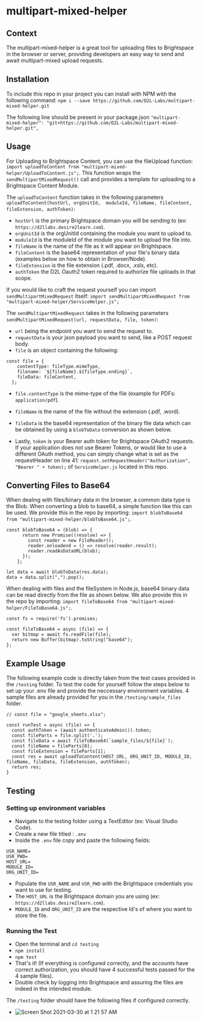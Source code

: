 # multipart-mixed-helper
## Context
The multipart-mixed-helper is a great tool for uploading files to Brightspace in the browser or server, providing developers an easy way to send and await multipart-mixed upload requests.

## Installation
To include this repo in your project you can install with NPM with the following command: ``npm i --save https://github.com/D2L-Labs/multipart-mixed-helper.git``

The following line should be present in your package.json ``"multipart-mixed-helper": "git+https://github.com/D2L-Labs/multipart-mixed-helper.git",``

## Usage

For Uploading to Brightspace Content, you can use the fileUpload function: ``import uploadToContent from "multipart-mixed-helper/UploadToContent.js";``. This function wraps the ``sendMultipartMixedRequest()`` call and provides a template for uploading to a Brightspace Content Module. 

The ``uploadToContent`` function takes in the following parameters ``uploadToContent(hostUrl, orgUnitId,  moduleId, fileName, fileContent, fileExtension, authToken)``:
 -  ``hostUrl`` is the primary Brightspace domain you will be sending to (ex: ``https://d2llabs.desire2learn.com``).
 -  ``orgUnitId`` is the orgUnitId containing the module you want to upload to.
 -  ``moduleId`` is the moduleId of the module you want to upload the file into.
 -  ``fileName`` is the name of the file as it will appear on Brightspace.
 -  ``fileContent`` is the base64 representation of your file's binary data (examples below on how to obtain in Browser/Node).
 -  ``fileExtension`` is the file extension (.pdf, .docx, .xslx, etc).
 -  ``authToken`` the D2L Oauth2 token required to authorize file uploads in that scope.

If you would like to craft the request yourself you can import ``sendMultipartMixedRequest`` itself: ``import sendMultipartMixedRequest from "multipart-mixed-helper/ServiceHelper.js";`` 

The ``sendMultipartMixedRequest`` takes in the following parameters ``sendMultipartMixedRequest(url, requestData, file, token)``:
 -  ``url`` being the endpoint you want to send the request to.
 -  ``requestData`` is your json payload you want to send, like a POST request body.
 -  ``file`` is an object containing the following:

```
const file = {
    contentType: fileType.mimeType,
    filename: `${fileName}.${fileType.ending}`,
    fileData: fileContent,
  };
```
 -  ``file.contentType`` is the mime-type of the file (example for PDFs: ``application/pdf``).
 -  ``fileName`` is the name of the file without the extension (.pdf, .word).
 -  ``fileData`` is the base64 representation of the binary file data which can be obtained by using a ``blobToData`` conversion as shown below.


 - Lastly, ``token`` is your Bearer auth token for Brightspace OAuth2 requests. If your application does not use Bearer Tokens, or would like to use a different OAuth method, you can simply change what is set as the requestHeader on line 41: ``request.setRequestHeader("Authorization", "Bearer " + token);`` of ``ServiceHelper.js`` located in this repo. 

## Converting Files to Base64
When dealing with files/binary data in the browser, a common data type is the Blob. When converting a blob to base64, a simple function like this can be used. We provide this in the repo by importing: ``import blobToBase64 from "multipart-mixed-helper/blobToBase64.js";``.
```
const blobToBase64 = (blob) => {
      return new Promise((resolve) => {
        const reader = new FileReader();
        reader.onloadend = () => resolve(reader.result);
        reader.readAsDataURL(blob);
      });
    };
    
let data = await blobToData(res.data);
data = data.split(",").pop();
```
When dealing with files and the fileSystem in Node.js, base64 binary data can be read directly from the file as shown below. We also provide this in the repo by importing: ``import fileToBase64 from "multipart-mixed-helper/FileToBase64.js";``.
```
const fs = require('fs').promises;

const fileToBase64 = async (file) => {
  var bitmap = await fs.readFile(file);
  return new Buffer(bitmap).toString("base64");
};
```

## Example Usage
The following example code is directly taken from the test cases provided in the ``/testing`` folder. To test the code for yourself follow the steps below to set up your .env file and provide the neccessary environment variables. 4 sample files are already provided for you in the ``/testing/sample_files`` folder.
```
// const file = "google_sheets.xlsx";

const runTest = async (file) => {
  const authToken = (await authenticateAdmin()).token; 
  const fileParts = file.split('.');
  const fileData = await fileToBase64(`sample_files/${file}`);
  const fileName = fileParts[0];
  const fileExtension = fileParts[1];
  const res = await uploadToContent(HOST_URL, ORG_UNIT_ID, MODULE_ID, fileName, fileData, fileExtension, authToken);
  return res;
}
```

## Testing 

### Setting up environment variables
- Navigate to the testing folder using a TextEditor (ex: Visual Studio Code).
- Create a new file titled : ``.env``
- Inside the ``.env`` file copy and paste the following fields:

```
USR_NAME=
USR_PWD=
HOST_URL=
MODULE_ID=
ORG_UNIT_ID=
```
- Populate the ``USR_NAME`` and ``USR_PWD`` with the Brightspace credentials you want to use for testing.
- The ``HOST_URL`` is the Brightspace domain you are using (ex: ``https://d2llabs.desire2learn.com``).
- ``MODULE_ID`` and ``ORG_UNIT_ID`` are the respective Id's of where you want to store the file.

### Running the Test
- Open the terminal and ``cd testing``
- ``npm install``
- ``npm test``
- That's it! (If everything is configured correctly, and the accounts have correct authorization, you should have 4 successful tests passed for the 4 sample files).
- Double check by logging into Brightspace and assuring the files are indeed in the intended module.

The ``/testing`` folder should have the following files if configured correctly.
- ![Screen Shot 2021-03-30 at 1 21 57 AM](https://user-images.githubusercontent.com/44853346/112937809-56599c80-90f6-11eb-849c-f7b493874cb5.png)



